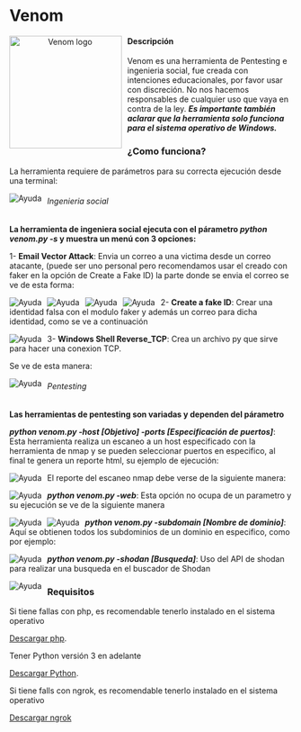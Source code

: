 # Venom
<p align="center">
<img src="images/il_570xN.1908914624_knuz.jpg"
	alt="Venom logo"
	width="200"
	style="float: left; margin-right: 10px;" />
</p>

#### Descripción

Venom es una herramienta de Pentesting e ingenieria social, fue creada con intenciones educacionales, por favor usar con discreción. No nos hacemos responsables de cualquier uso que vaya en contra de la ley.
***Es importante también aclarar que la herramienta solo funciona para el sistema operativo de Windows.***

### ¿Como funciona?

La herramienta requiere de parámetros para su correcta ejecución desde una terminal:
<p align="center">
<img src="images/venom-h.PNG"
	alt="Ayuda"
	style="float: left; margin-right: 10px;" />
</p>

###### Ingenieria social

**La herramienta de ingeniera social ejecuta con el párametro _python venom.py -s_ y muestra un menú con 3 opciones:**

1- **Email Vector Attack**: Envia un correo a una victima desde un correo atacante, (puede ser uno personal pero recomendamos usar el creado con faker en la opción de Create a Fake ID) la parte donde se envia el correo se ve de esta forma:

<p align="center">
<img src="images/phishing1.png"
	alt="Ayuda"
	style="float: left; margin-right: 10px;" />
<p align="center">
<img src="images/phishing2.png"
	alt="Ayuda"
	style="float: left; margin-right: 10px;" />
<p align="center">
<img src="images/email.png"
	alt="Ayuda"
	style="float: left; margin-right: 10px;" />
<p align="center">
<img src="images/login_page.png"
	alt="Ayuda"
	style="float: left; margin-right: 10px;" />

2- **Create a fake ID**: Crear una identidad falsa con el modulo faker y además un correo para dicha identidad, como se ve a continuación

<p align="center">
<img src="images/social_tool.PNG"
	alt="Ayuda"
	style="float: left; margin-right: 10px;" />

3- **Windows Shell Reverse_TCP**: Crea un archivo py que sirve para hacer una conexion TCP.
 
Se ve de esta manera:
	
<p align="center">
<img src="images/Social_Option.png"
	alt="Ayuda"
	style="float: left; margin-right: 10px;" />
	
###### Pentesting 

**Las herramientas de pentesting son variadas y dependen del párametro**

***python venom.py -host [Objetivo] -ports [Especificación de puertos]***: Esta herramienta realiza un escaneo a un host especificado con la herramienta de nmap y se pueden seleccionar puertos en especifico, al final te genera un reporte html, su ejemplo de ejecución:

<p align="center">
<img src="images/host_ports.PNG"
	alt="Ayuda"
	style="float: left; margin-right: 10px;" />
	
El reporte del escaneo nmap debe verse de la siguiente manera:
	
<p align="center">
<img src="images/nmap_report.PNG"
	alt="Ayuda"
	style="float: left; margin-right: 10px;" />
	
***python venom.py -web***: Esta opción no ocupa de un parametro y su ejecución se ve de la siguiente manera 
	
<p align="center">
<img src="images/web_scrap.png"
	alt="Ayuda"
	style="float: left; margin-right: 10px;" />
<p align="center">
<img src="images/web_scrap2.png"
	alt="Ayuda"
	style="float: left; margin-right: 10px;" />

***python venom.py -subdomain [Nombre de dominio]***: Aquí se obtienen todos los subdominios de un dominio en especifico, como por ejemplo:
	
<p align="center">
<img src="images/subdomain.PNG"   
	alt="Ayuda"
	style="float: left; margin-right: 10px;" />
	
***python venom.py -shodan [Busqueda]***: Uso del API de shodan para realizar una busqueda en el buscador de Shodan
	
<p align="center">
<img src="images/shodan.PNG"   
	alt="Ayuda"
	style="float: left; margin-right: 10px;" />

### Requisitos

Si tiene fallas con php, es recomendable tenerlo instalado en el sistema operativo 

[Descargar php](https://windows.php.net/download/).

Tener Python versión 3 en adelante

[Descargar Python](https://www.python.org/downloads/).

Si tiene falls con ngrok, es recomendable tenerlo instalado en el sistema operativo

[Descargar ngrok](https://ngrok.com/download)







